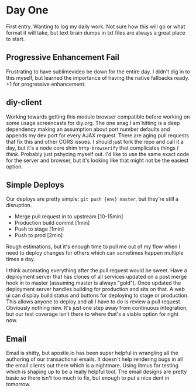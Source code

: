 # Day One

First entry. Wanting to log my daily work. Not sure how this will go or what 
format it will take, but text brain dumps in txt files 
are always a great place to start.

## Progressive Enhancement Fail

Frustrating to have sublimevideo be down for the entire day. I didn't dig in to 
this myself, but learned the importance of having the native fallbacks ready. 
+1 for progressive enhancement.

## diy-client

Working towards getting this module browser compatible before working on some 
usage screencasts for diy.org. The one snag I am hitting is a deep dependency 
making an assumption about port number defaults and appends my dev port for 
every AJAX request. There are aging pull requests that fix this and other 
CORS issues. I should just fork the repo and call it a day, but it's a node core 
shim `http-browserify` that complicates things *I think*. Probably just 
pshycing myself out. I'd like to use the same exact code for the server and 
browser, but it's looking like that might not be the easiest option.

## Simple Deploys

Our deploys are pretty simple: `git push {env} master`, but they're still a 
disruption.

* Merge pull request in to upstream [10-15min]
* Production build commit [1min]
* Push to stage [1min]
* Push to prod [2min]

Rough estimations, but it's enough time to pull me out of my flow when I need 
to deploy changes for others which can sometimes happen multiple times a day.

I think automating everything after the pull request would be sweet. Have a 
deployment server that has clones of all services updated on a post merge hook 
in to master (assuming master is always "gold"). Once updated the deployment 
server handles building for production and sits on that. A web ui can display 
build status and buttons for deploying to stage or production. This allows 
anyone to deploy and all I have to do is review a pull request. Obviously 
nothing new. It's just one step away from continuous integration, but our test 
coverage isn't there to where that's a viable option for right now.

## Email

Email is shitty, but apostle.io has been super helpful in wrangling all the 
authoring of our transactional emails. It doesn't help rendering bugs in all 
the email clients out there which is a nightmare. Using litmus for testing 
which is shaping up to be a really helpful tool. The email designs are pretty 
basic so there isn't too much to fix, but enough to put a nice dent in tomorrow.
